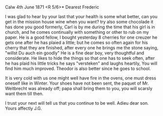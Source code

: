  Calw 4th June 1871
 <R 5/6>*
Dearest Frederic

I was glad to hear by your last that your health is some what better, can you get in the mission house wine when you want? try also some chocolade it has done you good formerly, Carl is by me during the time that his girl is in church, and he comes continually with something or other to rub on my paper. He is a good fellow, I bought yesterday 8 cherries for one creuzer he gets one after he has plaied a little; but he comes so often again for his cherry that they are finished, after every one he brings me the stone saying, "willst Du auch ein goodly" He is a fine dear boy, very thoughtful and considerate. He likes to hide the things so that one has to seek often, after he has plaid his little tricks he says "versteken" and laughs heartily, You will find him much improved. Theodor is also better since he goes to school.

It is very cold with us one might well have fire in the ovens, one must dress oneself like in Winter. Your shoes have not been sent, the paquet of Mr. Weitbrecht was already off; papa shall bring them to you, you will scarsly want them till then.

I trust your next will tell us that you continue to be well. Adieu dear son.
 Yours affectly J.G.
